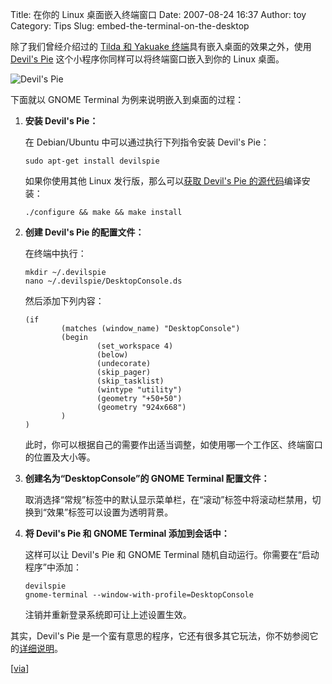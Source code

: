 Title: 在你的 Linux 桌面嵌入终端窗口
Date: 2007-08-24 16:37
Author: toy
Category: Tips
Slug: embed-the-terminal-on-the-desktop

除了我们曾经介绍过的 [Tilda 和 Yakuake 终端](http://linuxtoy.org/archives/tilda-and-yakuake.html)具有嵌入桌面的效果之外，使用 [Devil's Pie](http://www.burtonini.com/blog/computers/devilspie) 这个小程序你同样可以将终端窗口嵌入到你的 Linux 桌面。

<!-- PELICAN_END_SUMMARY -->

![Devil's Pie](http://i.linuxtoy.org/i/2007/08/devilspie.png)

下面就以 GNOME Terminal 为例来说明嵌入到桌面的过程：

1.  **安装 Devil's Pie：**

    在 Debian/Ubuntu 中可以通过执行下列指令安装 Devil's Pie：

        sudo apt-get install devilspie

    如果你使用其他 Linux 发行版，那么可以[获取 Devil's Pie 的源代码](http://www.burtonini.com/computing/devilspie-0.20.2.tar.gz)编译安装：

        ./configure && make && make install

2.  **创建 Devil's Pie 的配置文件：**

    在终端中执行：  

        mkdir ~/.devilspie 
        nano ~/.devilspie/DesktopConsole.ds

    然后添加下列内容：

        (if
                (matches (window_name) "DesktopConsole")
                (begin
                        (set_workspace 4)
                        (below)
                        (undecorate)
                        (skip_pager)
                        (skip_tasklist)
                        (wintype "utility")
                        (geometry "+50+50")
                        (geometry "924x668")
                )
        )

    此时，你可以根据自己的需要作出适当调整，如使用哪一个工作区、终端窗口的位置及大小等。

3.  **创建名为“DesktopConsole”的 GNOME Terminal 配置文件：**

    取消选择“常规”标签中的默认显示菜单栏，在“滚动”标签中将滚动栏禁用，切换到“效果”标签可以设置为透明背景。

4.  **将 Devil's Pie 和 GNOME Terminal 添加到会话中：**

    这样可以让 Devil's Pie 和 GNOME Terminal 随机自动运行。你需要在“启动程序”中添加：  

        devilspie
        gnome-terminal --window-with-profile=DesktopConsole

    注销并重新登录系统即可让上述设置生效。

其实，Devil's Pie 是一个蛮有意思的程序，它还有很多其它玩法，你不妨参阅它的[详细说明](http://foosel.org/linux/devilspie)。

[[via](http://ubuntuforums.org/showthread.php?t=202249)]

